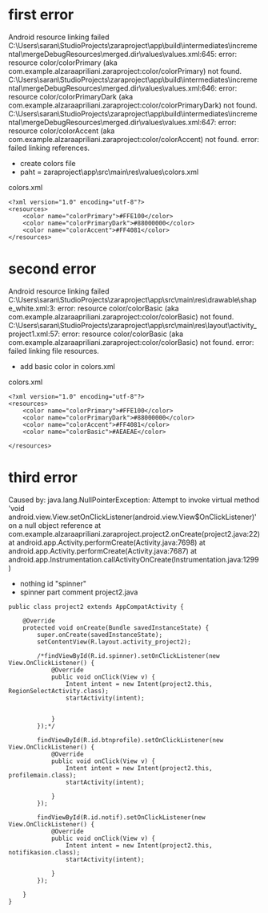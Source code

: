 # first error
Android resource linking failed
C:\Users\saran\StudioProjects\zaraproject\app\build\intermediates\incremental\mergeDebugResources\merged.dir\values\values.xml:645: error: resource color/colorPrimary (aka com.example.alzaraapriliani.zaraproject:color/colorPrimary) not found.
C:\Users\saran\StudioProjects\zaraproject\app\build\intermediates\incremental\mergeDebugResources\merged.dir\values\values.xml:646: error: resource color/colorPrimaryDark (aka com.example.alzaraapriliani.zaraproject:color/colorPrimaryDark) not found.
C:\Users\saran\StudioProjects\zaraproject\app\build\intermediates\incremental\mergeDebugResources\merged.dir\values\values.xml:647: error: resource color/colorAccent (aka com.example.alzaraapriliani.zaraproject:color/colorAccent) not found.
error: failed linking references.

- create colors file
- paht = zaraproject\app\src\main\res\values\colors.xml

colors.xml
```
<?xml version="1.0" encoding="utf-8"?>
<resources>
    <color name="colorPrimary">#FFE100</color>
    <color name="colorPrimaryDark">#88000000</color>
    <color name="colorAccent">#FF4081</color>
</resources>
```

# second error
Android resource linking failed
C:\Users\saran\StudioProjects\zaraproject\app\src\main\res\drawable\shape_white.xml:3: error: resource color/colorBasic (aka com.example.alzaraapriliani.zaraproject:color/colorBasic) not found.
C:\Users\saran\StudioProjects\zaraproject\app\src\main\res\layout\activity_project1.xml:57: error: resource color/colorBasic (aka com.example.alzaraapriliani.zaraproject:color/colorBasic) not found.
error: failed linking file resources.
 -  add basic color in colors.xml

colors.xml
```
<?xml version="1.0" encoding="utf-8"?>
<resources>
    <color name="colorPrimary">#FFE100</color>
    <color name="colorPrimaryDark">#88000000</color>
    <color name="colorAccent">#FF4081</color>
    <color name="colorBasic">#AEAEAE</color>

</resources>

```

# third error
Caused by: java.lang.NullPointerException: Attempt to invoke virtual method 'void android.view.View.setOnClickListener(android.view.View$OnClickListener)' on a null object reference
        at com.example.alzaraapriliani.zaraproject.project2.onCreate(project2.java:22)
        at android.app.Activity.performCreate(Activity.java:7698)
        at android.app.Activity.performCreate(Activity.java:7687)
        at android.app.Instrumentation.callActivityOnCreate(Instrumentation.java:1299)

- nothing id "spinner"
- spinner part comment
project2.java
```
public class project2 extends AppCompatActivity {

    @Override
    protected void onCreate(Bundle savedInstanceState) {
        super.onCreate(savedInstanceState);
        setContentView(R.layout.activity_project2);

        /*findViewById(R.id.spinner).setOnClickListener(new View.OnClickListener() {
            @Override
            public void onClick(View v) {
                Intent intent = new Intent(project2.this, RegionSelectActivity.class);
                startActivity(intent);


            }
        });*/

        findViewById(R.id.btnprofile).setOnClickListener(new View.OnClickListener() {
            @Override
            public void onClick(View v) {
                Intent intent = new Intent(project2.this, profilemain.class);
                startActivity(intent);

            }
        });

        findViewById(R.id.notif).setOnClickListener(new View.OnClickListener() {
            @Override
            public void onClick(View v) {
                Intent intent = new Intent(project2.this, notifikasion.class);
                startActivity(intent);

            }
        });

    }
}

```